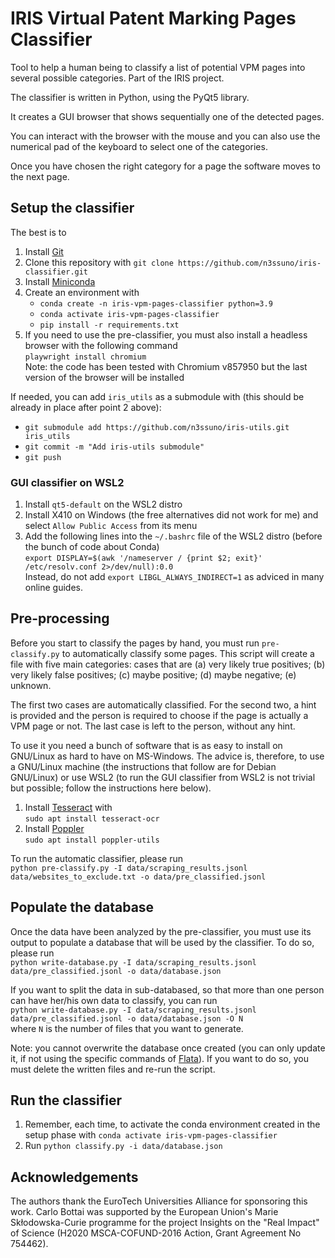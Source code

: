 # IRIS Virtual Patent Marking Pages Classifier
Tool to help a human being to classify a list of potential VPM pages into several possible categories. Part of the IRIS project.

The classifier is written in Python, using the PyQt5 library.

It creates a GUI browser that shows sequentially one of the detected pages.

You can interact with the browser with the mouse and you can also use the numerical pad of the keyboard to select one of the categories.

Once you have chosen the right category for a page the software moves to the next page.

## Setup the classifier
The best is to 
1. Install [Git](https://git-scm.com/)
2. Clone this repository with ``git clone https://github.com/n3ssuno/iris-classifier.git``
3. Install [Miniconda](https://docs.conda.io/en/latest/miniconda.html)
4. Create an environment with
    * ``conda create -n iris-vpm-pages-classifier python=3.9``
	* ``conda activate iris-vpm-pages-classifier``
	* ``pip install -r requirements.txt``
5. If you need to use the pre-classifier, you must also install a headless browser with the following command<br>
	``playwright install chromium``<br>
	Note: the code has been tested with Chromium v857950 but the last version of the browser will be installed

If needed, you can add ``iris_utils`` as a submodule with (this should be already in place after point 2 above):
* ``git submodule add https://github.com/n3ssuno/iris-utils.git iris_utils``
* ``git commit -m "Add iris-utils submodule"``
* ``git push``

### GUI classifier on WSL2
1. Install ``qt5-default`` on the WSL2 distro
2. Install X410 on Windows (the free alternatives did not work for me) and select ``Allow Public Access`` from its menu
3. Add the following lines into the ``~/.bashrc`` file of the WSL2 distro (before the bunch of code about Conda)<br>
``export DISPLAY=$(awk '/nameserver / {print $2; exit}' /etc/resolv.conf 2>/dev/null):0.0``<br>
Instead, do not add ``export LIBGL_ALWAYS_INDIRECT=1`` as adviced in many online guides.

## Pre-processing
Before you start to classify the pages by hand, you must run ``pre-classify.py`` to automatically classify some pages.
This script will create a file with five main categories: cases that are (a) very likely true positives; (b) very likely false positives; (c) maybe positive; (d) maybe negative; (e) unknown.

The first two cases are automatically classified. For the second two, a hint is provided and the person is required to choose if the page is actually a VPM page or not. The last case is left to the person, without any hint.

To use it you need a bunch of software that is as easy to install on GNU/Linux as hard to have on MS-Windows. The advice is, therefore, to use a GNU/Linux machine (the instructions that follow are for Debian GNU/Linux) or use WSL2 (to run the GUI classifier from WSL2 is not trivial but possible; follow the instructions here below).
1. Install [Tesseract](https://tesseract-ocr.github.io/) with<br>
``sudo apt install tesseract-ocr``
2. Install [Poppler](https://poppler.freedesktop.org/)<br>
``sudo apt install poppler-utils``

To run the automatic classifier, please run<br>
``python pre-classify.py -I data/scraping_results.jsonl data/websites_to_exclude.txt -o data/pre_classified.jsonl``

## Populate the database
Once the data have been analyzed by the pre-classifier, you must use its output to populate a database that will be used by the classifier. To do so, please run<br>
``python write-database.py -I data/scraping_results.jsonl data/pre_classified.jsonl -o data/database.json``

If you want to split the data in sub-databased, so that more than one person can have her/his own data to classify, you can run<br>
``python write-database.py -I data/scraping_results.jsonl data/pre_classified.jsonl -o data/database.json -O N``<br>
where ``N`` is the number of files that you want to generate.

Note: you cannot overwrite the database once created (you can only update it, if not using the specific commands of [Flata](https://github.com/harryho/flata)). If you want to do so, you must delete the written files and re-run the script.

## Run the classifier
1. Remember, each time, to activate the conda environment created in the setup phase with ``conda activate iris-vpm-pages-classifier``
2. Run ``python classify.py -i data/database.json``

## Acknowledgements
The authors thank the EuroTech Universities Alliance for sponsoring this work. Carlo Bottai was supported by the European Union's Marie Skłodowska-Curie programme for the project Insights on the "Real Impact" of Science (H2020 MSCA-COFUND-2016 Action, Grant Agreement No 754462).
